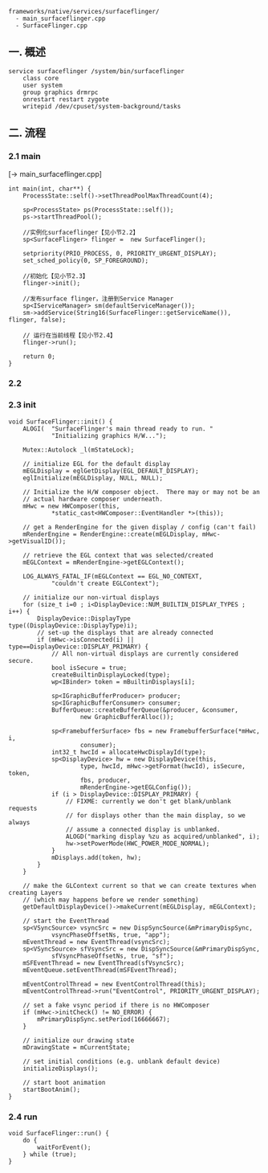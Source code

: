 

    frameworks/native/services/surfaceflinger/
      - main_surfaceflinger.cpp
      - SurfaceFlinger.cpp


## 一. 概述

    service surfaceflinger /system/bin/surfaceflinger
        class core
        user system
        group graphics drmrpc
        onrestart restart zygote
        writepid /dev/cpuset/system-background/tasks

## 二. 流程

### 2.1 main
[-> main_surfaceflinger.cpp]

    int main(int, char**) {
        ProcessState::self()->setThreadPoolMaxThreadCount(4);

        sp<ProcessState> ps(ProcessState::self());
        ps->startThreadPool();

        //实例化surfaceflinger【见小节2.2】
        sp<SurfaceFlinger> flinger =  new SurfaceFlinger();

        setpriority(PRIO_PROCESS, 0, PRIORITY_URGENT_DISPLAY);
        set_sched_policy(0, SP_FOREGROUND);

        //初始化【见小节2.3】
        flinger->init();

        //发布surface flinger，注册到Service Manager
        sp<IServiceManager> sm(defaultServiceManager());
        sm->addService(String16(SurfaceFlinger::getServiceName()), flinger, false);

        // 运行在当前线程【见小节2.4】
        flinger->run();

        return 0;
    }

### 2.2
### 2.3 init

    void SurfaceFlinger::init() {
        ALOGI(  "SurfaceFlinger's main thread ready to run. "
                "Initializing graphics H/W...");

        Mutex::Autolock _l(mStateLock);

        // initialize EGL for the default display
        mEGLDisplay = eglGetDisplay(EGL_DEFAULT_DISPLAY);
        eglInitialize(mEGLDisplay, NULL, NULL);

        // Initialize the H/W composer object.  There may or may not be an
        // actual hardware composer underneath.
        mHwc = new HWComposer(this,
                *static_cast<HWComposer::EventHandler *>(this));

        // get a RenderEngine for the given display / config (can't fail)
        mRenderEngine = RenderEngine::create(mEGLDisplay, mHwc->getVisualID());

        // retrieve the EGL context that was selected/created
        mEGLContext = mRenderEngine->getEGLContext();

        LOG_ALWAYS_FATAL_IF(mEGLContext == EGL_NO_CONTEXT,
                "couldn't create EGLContext");

        // initialize our non-virtual displays
        for (size_t i=0 ; i<DisplayDevice::NUM_BUILTIN_DISPLAY_TYPES ; i++) {
            DisplayDevice::DisplayType type((DisplayDevice::DisplayType)i);
            // set-up the displays that are already connected
            if (mHwc->isConnected(i) || type==DisplayDevice::DISPLAY_PRIMARY) {
                // All non-virtual displays are currently considered secure.
                bool isSecure = true;
                createBuiltinDisplayLocked(type);
                wp<IBinder> token = mBuiltinDisplays[i];

                sp<IGraphicBufferProducer> producer;
                sp<IGraphicBufferConsumer> consumer;
                BufferQueue::createBufferQueue(&producer, &consumer,
                        new GraphicBufferAlloc());

                sp<FramebufferSurface> fbs = new FramebufferSurface(*mHwc, i,
                        consumer);
                int32_t hwcId = allocateHwcDisplayId(type);
                sp<DisplayDevice> hw = new DisplayDevice(this,
                        type, hwcId, mHwc->getFormat(hwcId), isSecure, token,
                        fbs, producer,
                        mRenderEngine->getEGLConfig());
                if (i > DisplayDevice::DISPLAY_PRIMARY) {
                    // FIXME: currently we don't get blank/unblank requests
                    // for displays other than the main display, so we always
                    // assume a connected display is unblanked.
                    ALOGD("marking display %zu as acquired/unblanked", i);
                    hw->setPowerMode(HWC_POWER_MODE_NORMAL);
                }
                mDisplays.add(token, hw);
            }
        }

        // make the GLContext current so that we can create textures when creating Layers
        // (which may happens before we render something)
        getDefaultDisplayDevice()->makeCurrent(mEGLDisplay, mEGLContext);

        // start the EventThread
        sp<VSyncSource> vsyncSrc = new DispSyncSource(&mPrimaryDispSync,
                vsyncPhaseOffsetNs, true, "app");
        mEventThread = new EventThread(vsyncSrc);
        sp<VSyncSource> sfVsyncSrc = new DispSyncSource(&mPrimaryDispSync,
                sfVsyncPhaseOffsetNs, true, "sf");
        mSFEventThread = new EventThread(sfVsyncSrc);
        mEventQueue.setEventThread(mSFEventThread);

        mEventControlThread = new EventControlThread(this);
        mEventControlThread->run("EventControl", PRIORITY_URGENT_DISPLAY);

        // set a fake vsync period if there is no HWComposer
        if (mHwc->initCheck() != NO_ERROR) {
            mPrimaryDispSync.setPeriod(16666667);
        }

        // initialize our drawing state
        mDrawingState = mCurrentState;

        // set initial conditions (e.g. unblank default device)
        initializeDisplays();

        // start boot animation
        startBootAnim();
    }

### 2.4 run

    void SurfaceFlinger::run() {
        do {
            waitForEvent();
        } while (true);
    }
